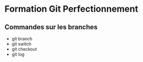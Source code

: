 # Formation Git Perfectionnement

## Commandes sur les branches

- git branch
- git switch
- git checkout
- git log
